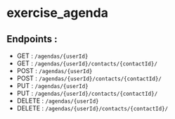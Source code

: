 # exercise_agenda

## Endpoints :
- GET : ```/agendas/{userId}```
- GET : ```/agendas/{userId}/contacts/{contactId}/```
- POST : ```/agendas/{userId}```
- POST : ```/agendas/{userId}/contacts/{contactId}/```
- PUT : ```/agendas/{userId}```
- PUT : ```/agendas/{userId}/contacts/{contactId}/```
- DELETE : ```/agendas/{userId}```
- DELETE : ```/agendas/{userId}/contacts/{contactId}/```
